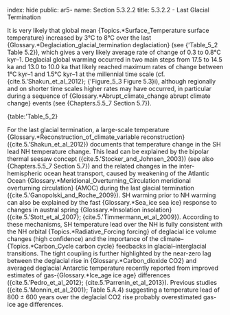 index: hide
public: ar5-
name: Section 5.3.2.2
title: 5.3.2.2 - Last Glacial Termination

It is very likely that global mean {Topics.*Surface_Temperature surface temperature} increased by 3°C to 8°C over the last {Glossary.*Deglaciation_glacial_termination deglaciation} (see {'Table_5_2 Table 5.2}), which gives a very likely average rate of change of 0.3 to 0.8°C kyr–1. Deglacial global warming occurred in two main steps from 17.5 to 14.5 ka and 13.0 to 10.0 ka that likely reached maximum rates of change between 1°C kyr–1 and 1.5°C kyr–1 at the millennial time scale (cf. {cite.5.'Shakun_et_al_2012}; {'Figure_5_3 Figure 5.3}i), although regionally and on shorter time scales higher rates may have occurred, in particular during a sequence of {Glossary.*Abrupt_climate_change abrupt climate change} events (see {Chapters.5.5_7 Section 5.7}).

{table:'Table_5_2}

For the last glacial termination, a large-scale temperature {Glossary.*Reconstruction_of_climate_variable reconstruction} ({cite.5.'Shakun_et_al_2012}) documents that temperature change in the SH lead NH temperature change. This lead can be explained by the bipolar thermal seesaw concept ({cite.5.'Stocker_and_Johnsen_2003}) (see also {Chapters.5.5_7 Section 5.7}) and the related changes in the inter-hemispheric ocean heat transport, caused by weakening of the Atlantic Ocean {Glossary.*Meridional_Overturning_Circulation meridional overturning circulation} (AMOC) during the last glacial termination ({cite.5.'Ganopolski_and_Roche_2009}). SH warming prior to NH warming can also be explained by the fast {Glossary.*Sea_ice sea ice} response to changes in austral spring {Glossary.*Insolation insolation} ({cite.5.'Stott_et_al_2007}; {cite.5.'Timmermann_et_al_2009}). According to these mechanisms, SH temperature lead over the NH is fully consistent with the NH orbital {Topics.*Radiative_Forcing forcing} of deglacial ice volume changes (high confidence) and the importance of the climate–{Topics.*Carbon_Cycle carbon cycle} feedbacks in glacial–interglacial transitions. The tight coupling is further highlighted by the near-zero lag between the deglacial rise in {Glossary.*Carbon_dioxide CO2} and averaged deglacial Antarctic temperature recently reported from improved estimates of gas-{Glossary.*Ice_age ice age} differences ({cite.5.'Pedro_et_al_2012}; {cite.5.'Parrenin_et_al_2013}). Previous studies ({cite.5.'Monnin_et_al_2001}; Table 5.A.4) suggesting a temperature lead of 800 ± 600 years over the deglacial CO2 rise probably overestimated gas-ice age differences.
